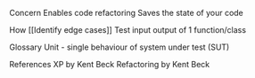 Concern
Enables code refactoring
Saves the state of your code

How
[[Identify edge cases]]
Test input output of 1 function/class

Glossary
Unit - single behaviour of system under test (SUT)

References
XP by Kent Beck
Refactoring by Kent Beck